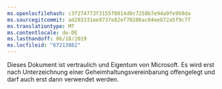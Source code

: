```yaml
---
ms.openlocfilehash: c3f274773f3155f8014d0c7258b7e94a9fe9b9da
ms.sourcegitcommit: ad203331ee9737e82ef70206ac04eeb72a5f9c7f
ms.translationtype: MT
ms.contentlocale: de-DE
ms.lasthandoff: 06/18/2019
ms.locfileid: "67213862"
---
```

Dieses Dokument ist vertraulich und Eigentum von Microsoft. Es wird erst nach Unterzeichnung einer Geheimhaltungsvereinbarung offengelegt und darf auch erst dann verwendet werden.